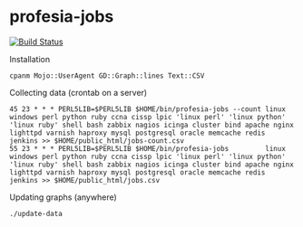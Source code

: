 profesia-jobs
=============

[![Build Status](https://travis-ci.org/jreisinger/profesia-jobs.svg?branch=master)](https://travis-ci.org/jreisinger/profesia-jobs)

Installation

    cpanm Mojo::UserAgent GD::Graph::lines Text::CSV

Collecting data (crontab on a server)

    45 23 * * * PERL5LIB=$PERL5LIB $HOME/bin/profesia-jobs --count linux windows perl python ruby ccna cissp lpic 'linux perl' 'linux python' 'linux ruby' shell bash zabbix nagios icinga cluster bind apache nginx lighttpd varnish haproxy mysql postgresql oracle memcache redis jenkins >> $HOME/public_html/jobs-count.csv
    55 23 * * * PERL5LIB=$PERL5LIB $HOME/bin/profesia-jobs         linux windows perl python ruby ccna cissp lpic 'linux perl' 'linux python' 'linux ruby' shell bash zabbix nagios icinga cluster bind apache nginx lighttpd varnish haproxy mysql postgresql oracle memcache redis jenkins >> $HOME/public_html/jobs.csv

Updating graphs (anywhere)

    ./update-data
